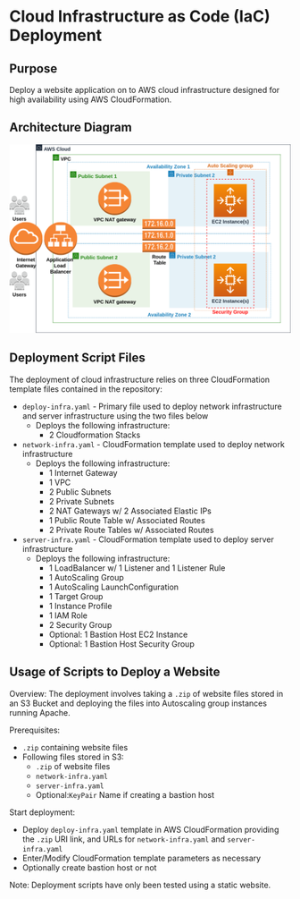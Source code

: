 # Cloud Infrastructure as Code (IaC) Deployment

## Purpose
Deploy a website application on to AWS cloud infrastructure designed for high availability using AWS CloudFormation.

## Architecture Diagram
![](./architecture-diagram.png)

## Deployment Script Files
The deployment of cloud infrastructure relies on three CloudFormation template files contained in the repository:

- ```deploy-infra.yaml``` - Primary file used to deploy network infrastructure and server infrastructure using the two files below
  - Deploys the following infrastructure:
    - 2 Cloudformation Stacks
- ```network-infra.yaml``` - CloudFormation template used to deploy network infrastructure
  - Deploys the following infrastructure:
    - 1 Internet Gateway
    - 1 VPC
    - 2 Public Subnets
    - 2 Private Subnets
    - 2 NAT Gateways w/ 2 Associated Elastic IPs
    - 1 Public Route Table w/ Associated Routes
    - 2 Private Route Tables w/ Associated Routes
- ```server-infra.yaml``` - CloudFormation template used to deploy server infrastructure
  - Deploys the following infrastructure:
    - 1 LoadBalancer w/ 1 Listener and 1 Listener Rule
    - 1 AutoScaling Group
    - 1 AutoScaling LaunchConfiguration
    - 1 Target Group
    - 1 Instance Profile
    - 1 IAM Role
    - 2 Security Group
    - Optional: 1 Bastion Host EC2 Instance
    - Optional: 1 Bastion Host Security Group
    
## Usage of Scripts to Deploy a Website
Overview: The deployment involves taking a ```.zip``` of website files stored in an S3 Bucket and deploying the files into Autoscaling group instances running Apache.

Prerequisites:
- ```.zip``` containing website files
- Following files stored in S3:
  - ```.zip``` of website files
  - ```network-infra.yaml```
  - ```server-infra.yaml```
  - Optional:```KeyPair``` Name if creating a bastion host
  
Start deployment:
- Deploy ```deploy-infra.yaml``` template in AWS CloudFormation providing the ```.zip``` URI link, and URLs for  ```network-infra.yaml``` and ```server-infra.yaml```
-  Enter/Modify CloudFormation template parameters as necessary
  - Optionally create bastion host or not
  
Note: Deployment scripts have only been tested using a static website.
